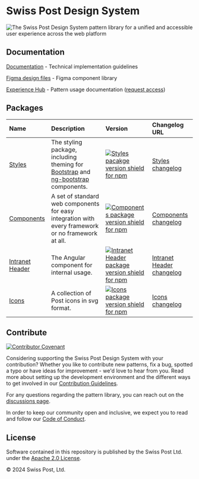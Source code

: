 # Swiss Post Design System

![The Swiss Post Design System pattern library for a unified and accessible user experience across the web platform](https://github.com/swisspost/design-system/assets/1659006/e58acc52-3e6a-47b3-84b5-0726250ec225)

## Documentation

[Documentation](https://design-system.post.ch) - Technical implementation guidelines

[Figma design files](https://www.figma.com/file/xZ0IW0MJO0vnFicmrHiKaY/Components-Post?type=design&node-id=3209%3A72270&mode=design&t=jhmGcSqeWq2SgQXT-1) - Figma component library

[Experience Hub](https://www.experience-hub.ch/document/2803) - Pattern usage documentation ([request access](https://www.experience-hub.ch/request-access/))

## Packages

| Name                                                                                                    | Description                                                                                                                                             | Version                                                                                                                                                                                                                                                  | Changelog URL                                                                 |
| :------------------------------------------------------------------------------------------------------ | :------------------------------------------------------------------------------------------------------------------------------------------------------ | :------------------------------------------------------------------------------------------------------------------------------------------------------------------------------------------------------------------------------------------------------- | :---------------------------------------------------------------------------- |
| [Styles](https://design-system.post.ch/?path=/docs/e53e2de8-0bbf-4f70-babc-074c5466f700--docs)          | The styling package, including theming for [Bootstrap](https://getbootstrap.com/) and [ng-bootstrap](https://ng-bootstrap.github.io/#/home) components. | [![Styles pacakge version shield for npm](https://img.shields.io/npm/v/%40swisspost%2Fdesign-system-styles?style=flat-square&logo=npm&label=%20&color=%23fc0)](https://www.npmjs.com/package/@swisspost/design-system-styles)                            | [Styles changelog](/packages/styles/CHANGELOG.md)                             |
| [Components](https://design-system.post.ch/?path=/docs/edfb619b-fda1-4570-bf25-20830303d483--docs)      | A set of standard web components for easy integration with every framework or no framework at all.                                                      | [![Components package version shield for npm](https://img.shields.io/npm/v/%40swisspost%2Fdesign-system-components?style=flat-square&logo=npm&label=%20&color=%23fc0)](https://www.npmjs.com/package/@swisspost/design-system-components)                | [Components changelog](/packages/components/CHANGELOG.md)                     |
| [Intranet Header](https://design-system.post.ch/?path=/docs/d59a459b-6f14-47c6-9f98-a36a3f79a6e3--docs) | The Angular component for internal usage.                                                                                                               | [![Intranet Header package version shield for npm](https://img.shields.io/npm/v/%40swisspost%2Fdesign-system-intranet-header?style=flat-square&logo=npm&label=%20&color=%23fc0)](https://www.npmjs.com/package/@swisspost/design-system-intranet-header) | [Intranet Header changelog](/packages/intranet-header-workspace/CHANGELOG.md) |
| [Icons](https://design-system.post.ch/?path=/docs/40ed323b-9c1a-42ab-91ed-15f97f214608--docs)           | A collection of Post icons in svg format.                                                                                                               | [![Icons package version shield for npm](https://img.shields.io/npm/v/%40swisspost%2Fdesign-system-icons?style=flat-square&logo=npm&label=%20&color=%23fc0)](https://www.npmjs.com/package/@swisspost/design-system-icons)                               | [Icons changelog](/packages/icons/CHANGELOG.md)                               |

## Contribute

[![Contributor Covenant](https://img.shields.io/badge/Contributor%20Covenant-2.1-4baaaa.svg)](CODE_OF_CONDUCT.md)

Considering supporting the Swiss Post Design System with your contribution? Whether you like to contribute new patterns, fix a bug, spotted a typo or have ideas for improvement - we'd love to hear from you. Read more about setting up the development environment and the different ways to get involved in our [Contribution Guidelines](/CONTRIBUTING.md).

For any questions regarding the pattern library, you can reach out on the [discussions page](https://github.com/swisspost/design-system/discussions).

In order to keep our community open and inclusive, we expect you to read and follow our [Code of Conduct](/CODE_OF_CONDUCT.md).

## License

Software contained in this repository is published by the Swiss Post Ltd. under the [Apache 2.0 License](./LICENSE).

© 2024 Swiss Post, Ltd.
